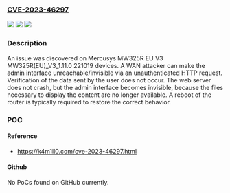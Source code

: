 ### [CVE-2023-46297](https://cve.mitre.org/cgi-bin/cvename.cgi?name=CVE-2023-46297)
![](https://img.shields.io/static/v1?label=Product&message=n%2Fa&color=blue)
![](https://img.shields.io/static/v1?label=Version&message=n%2Fa&color=blue)
![](https://img.shields.io/static/v1?label=Vulnerability&message=n%2Fa&color=brighgreen)

### Description

An issue was discovered on Mercusys MW325R EU V3 MW325R(EU)_V3_1.11.0 221019 devices. A WAN attacker can make the admin interface unreachable/invisible via an unauthenticated HTTP request. Verification of the data sent by the user does not occur. The web server does not crash, but the admin interface becomes invisible, because the files necessary to display the content are no longer available. A reboot of the router is typically required to restore the correct behavior.

### POC

#### Reference
- https://k4m1ll0.com/cve-2023-46297.html

#### Github
No PoCs found on GitHub currently.


